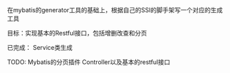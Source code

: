 在mybatis的generator工具的基础上，根据自己的SSI的脚手架写一个对应的生成工具

目标：实现基本的Restful接口，包括增删改查和分页

已完成：
Service类生成

TODO:
Mybatis的分页插件
Controller以及基本的restful接口
